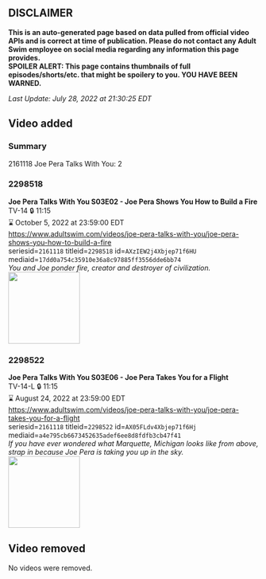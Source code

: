 ## DISCLAIMER
**This is an auto-generated page based on data pulled from official video APIs and is correct at time of publication. Please do not contact any Adult Swim employee on social media regarding any information this page provides.**  
**SPOILER ALERT: This page contains thumbnails of full episodes/shorts/etc. that might be spoilery to you. YOU HAVE BEEN WARNED.**  

_Last Update: July 28, 2022 at 21:30:25 EDT_
## Video added
### Summary
2161118 Joe Pera Talks With You: 2  
### 2298518
**Joe Pera Talks With You S03E02 - Joe Pera Shows You How to Build a Fire**  
TV-14 🔒 11:15  
⌛ October 5, 2022 at 23:59:00 EDT  
https://www.adultswim.com/videos/joe-pera-talks-with-you/joe-pera-shows-you-how-to-build-a-fire  
seriesid=`2161118` titleid=`2298518` id=`AXzIEW2j4Xbjep71f6HU` mediaid=`17dd0a754c35910e36a8c97885ff3556dde6bb74`  
_You and Joe ponder fire, creator and destroyer of civilization._  
<a href="https://media.cdn.adultswim.com/uploads/20211028/thumbnails/2_211028142157-JoePeraTalksWithYou_302_JoePeraShowsYouHowToBuildAFire.png"><img src="https://media.cdn.adultswim.com/uploads/20211028/thumbnails/2_211028142157-JoePeraTalksWithYou_302_JoePeraShowsYouHowToBuildAFire.png" height="144px" /></a>
### 2298522
**Joe Pera Talks With You S03E06 - Joe Pera Takes You for a Flight**  
TV-14-L 🔒 11:15  
⌛ August 24, 2022 at 23:59:00 EDT  
https://www.adultswim.com/videos/joe-pera-talks-with-you/joe-pera-takes-you-for-a-flight  
seriesid=`2161118` titleid=`2298522` id=`AX05FLdv4Xbjep71f6Hj` mediaid=`a4e795cb6673452635adef6ee8d8fdfb3cb47f41`  
_If you have ever wondered what Marquette, Michigan looks like from above, strap in because Joe Pera is taking you up in the sky._  
<a href="https://media.cdn.adultswim.com/uploads/20211119/thumbnails/2_211119114330-JoePeraTalksWithYou_306_JoePeraTakesYouForAFlight.png"><img src="https://media.cdn.adultswim.com/uploads/20211119/thumbnails/2_211119114330-JoePeraTalksWithYou_306_JoePeraTakesYouForAFlight.png" height="144px" /></a>
## Video removed
No videos were removed.  
